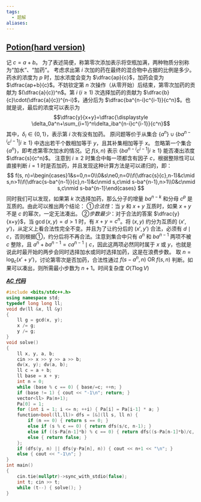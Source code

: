 ```yaml
---
tags:
  - 题解
aliases:
---
```

## [Potion(hard version)](https://codeforces.com/gym/103729/problem/C)

记 $c=a+b$。
为了表述简便，称第零次添加表示将空瓶加满，两种物质分别称为“加水”、“加药”。
考虑求出第 $i$ 次加的药在最终的混合物中占据的比例是多少。药水的浓度为 $p$ 时，加水浓度会变为 $\dfrac{ap}{c}$，加药会变为 $\dfrac{ap+b}{c}$。不妨钦定第 $n$ 次操作（从零开始）后结束，第零次加药的贡献为 $(\dfrac{a}{c})^n$。第 $i\ (i\geq1)$ 次选择加药的贡献为 $\dfrac{b}{c}\cdot(\dfrac{a}{c})^{n-i}$，通分后为 $\dfrac{ba^{n-i}c^{i-1}}{c^n}$。也就是说，最后的浓度可以表示为 $$\dfrac{y}{x+y}=\dfrac{\displaystyle \delta_0a^n+\sum_{i=1}^n\delta_iba^{n-i}c^{i-1}}{c^n}$$ 其中，$\delta_i\in\{0,1\}$，表示第 $i$ 次有没有加药。
原问题等价于从集合 $\{a^n\}\cup\{ba^{n-i}c^{i-1}|i\geq1\}$ 中选出若干个数相加等于 $y$，且其补集相加等于 $x$。
忽略第一个集合 $\{a^n\}$，即考虑第零次加水的情况。记 $f(s,n)$ 表示 $\{ba^{n-i}c^{i-1}|i\geq1\}$ 能否凑出浓度 $\dfrac{s}{c^n}$。
注意到 $i\geq2$ 时集合中每一项都含有因子 $c$，根据整除性可以直接判断 $i=1$ 时是否加药，并且发现这种计算方法是可以递归的，即：
$$
f(s, n)=\begin{cases}1&s=0,n=0\\0&s\ne0,n=0\\f(\dfrac{s}{c},n-1)&c\mid s,n>1\\f(\dfrac{s-ba^{n-1}}{c},n-1)&c\nmid s,c\mid s-ba^{n-1},n>1\\0&c\nmid s,c\nmid s-ba^{n-1}\end{cases}
$$
同时我们可以发现，如果第 $k$ 次选择加药，那么分子的增量 $ba^{n-k}$ 和分母 $c^p$ 是互质的。由此可以推出两个结论：
①*合法性*：当 $y$ 和 $x+y$ 互质时，如果 $x+y$ 不是 $c$ 的幂次，一定无法凑出。
②*步数最少*：对于合法的答案 $\dfrac{y}{x+y}$，当 $\gcd(x,y)=d>1$ 时，有 $x+y=c^n$。将 $(x,y)$ 约分为互质的 $(x',y')$，从定义上看合法性完全不变。并且为了让约分后的 $(x',y')$ 合法，必须有 $d\mid c$，否则根据①，约分后将不再合法。注意到集合中只有 $a^n$ 和 $ba^{n-1}$ 两项不被 $c$ 整除，且 $a^n+ba^{n-1}=ca^{n-1}\mid c$，因此这两项必然同时属于 $x$ 或 $y$，也就是说此时最开始的两步会同时选择加水或同时选择加药，这是在浪费步数。
取 $n=\log_c(x'+y')$，讨论第零次是否加药，合法性通过 $f(s-a^n,n)\ \mathrm{OR}\ f(s,n)$ 判断。如果可以凑出，则所需最小步数为 $n+1$。时间复杂度 $O(T\log V)$

[***AC 代码***](https://codeforces.com/gym/103729/submission/315587483)

```cpp
#include <bits/stdc++.h>
using namespace std;
typedef long long ll;
void dv(ll &x, ll &y)
{
    ll g = gcd(x, y);
    x /= g;
    y /= g;
}
void solve()
{
    ll x, y, a, b;
    cin >> x >> y >> a >> b;
    dv(x, y); dv(a, b);
    ll c = a + b;
    ll base = x + y;
    int n = 0;
    while (base % c == 0) { base/=c; ++n; }
    if (base != 1) { cout << "-1\n"; return; }
    vector<ll> Pa(n+1);
    Pa[0] = 1;
    for (int i = 1; i <= n; ++i) { Pa[i] = Pa[i-1] * a; }
    function<bool(ll,ll)> dfs = [&](ll s, ll n) {
        if (n == 0) { return s == 0; }
        else if (s % c == 0) { return dfs(s/c, n-1); }
        else if ((s-Pa[n-1]*b) % c == 0) { return dfs((s-Pa[n-1]*b)/c, n-1); }
        else { return false; }
    };
    if (dfs(y, n) || dfs(y-Pa[n], n)) { cout << n+1 << "\n"; }
    else { cout << "-1\n"; }
}
int main()
{
    cin.tie(nullptr)->sync_with_stdio(false);
    int t; cin >> t;
    while (t--) { solve(); }
}
```
